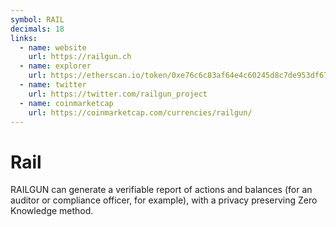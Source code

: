```yaml
---
symbol: RAIL
decimals: 18
links:
  - name: website
    url: https://railgun.ch
  - name: explorer
    url: https://etherscan.io/token/0xe76c6c83af64e4c60245d8c7de953df673a7a33d
  - name: twitter
    url: https://twitter.com/railgun_project
  - name: coinmarketcap
    url: https://coinmarketcap.com/currencies/railgun/
---
```


# Rail

RAILGUN can generate a verifiable report of actions and balances (for an auditor or compliance officer, for example), with a privacy preserving Zero Knowledge method.
